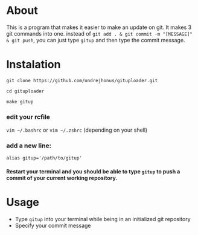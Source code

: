 # About
This is a program that makes it easier to make an update on git.
It makes 3 git commands into one. instead of ```git add . & git commit -m "[MESSAGE]" & git push```, 
you can just type ```gitup``` and then type the commit message.

# Instalation
```
git clone https://github.com/ondrejhonus/gituploader.git

cd gituploader

make gitup
```
### edit your rcfile 
```vim ~/.bashrc``` or ```vim ~/.zshrc``` (depending on your shell)

### add a new line: 
```
alias gitup='/path/to/gitup'
```

#### Restart your terminal and you should be able to type ```gitup``` to push a commit of your current working repository.

# Usage
- Type ```gitup``` into your terminal while being in an initialized git repository
- Specify your commit message